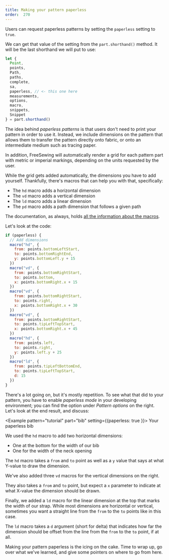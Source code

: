 ```yaml
---
title: Making your pattern paperless
order:  270
---
```


Users can request paperless patterns by setting the `paperless` setting to `true`.

We can get that value of the setting from the `part.shorthand()` method.
It will be the last shorthand we will put to use:

```js
let {
  Point,
  points,
  Path,
  paths,
  complete,
  sa,
  paperless, // <- this one here
  measurements,
  options,
  macro,
  snippets,
  Snippet
} = part.shorthand()
```

The idea behind *paperless patterns* is that users don't need to print your
pattern in order to use it. 
Instead, we include dimensions on the pattern that allows them to transfer
the pattern directly onto fabric, or onto an intermediate medium such as tracing paper.

In addition, FreeSewing will automatically render a grid for each pattern part with metric or imperial
markings, depending on the units requested by the user.

While the grid gets added automatically, the dimensions you have to add yourself.
Thankfully, there's macros that can help you with that, specifically:

 - The `hd` macro adds a horizontal dimension
 - The `vd` macro adds a vertical dimension
 - The `ld` macro adds a linear dimension
 - The `pd` macro adds a path dimension that follows a given path

<Note> The documentation, as always, holds [all the information about the macros](/reference/macros/). </Note>

Let's look at the code:

```js
if (paperless) {
  // Add dimensions
  macro("hd", {
    from: points.bottomLeftStart,
    to: points.bottomRightEnd,
    y: points.bottomLeft.y + 15
  })
  macro("vd", {
    from: points.bottomRightStart,
    to: points.bottom,
    x: points.bottomRight.x + 15
  })
  macro("vd", {
    from: points.bottomRightStart,
    to: points.right,
    x: points.bottomRight.x + 30
  })
  macro("vd", {
    from: points.bottomRightStart,
    to: points.tipLeftTopStart,
    x: points.bottomRight.x + 45
  })
  macro("hd", {
    from: points.left,
    to: points.right,
    y: points.left.y + 25
  })
  macro("ld", {
    from: points.tipLeftBottomEnd,
    to: points.tipLeftTopStart,
    d: 15
  })
}
```

There's a lot going on, but it's mostly repetition. To see what that did to your pattern, you have to enable *paperless mode* in your developing environment; you can find the option under *Pattern options* on the right. Let's look at the end result, and discuss:

<Example pattern="tutorial" part="bib" setting={{paperless: true }}>
Your paperless bib
</Example>

We used the `hd` macro to add two horizontal dimensions:

 - One at the bottom for the width of our bib
 - One for the width of the neck opening

The `hd` macro takes a `from` and `to` point as well as a `y` value that says at what Y-value to draw the dimension.

We've also added three `vd` macros for the vertical dimensions on the right.

They also takes a `from` and `to` point, but expect a `x` parameter to indicate at what X-value the dimension should be drawn.

Finally, we added a `ld` macro for the linear dimension at the top that marks the width of our strap.
While most dimensions are horizontal or vertical, sometimes you want a straight line from the `from` to the `to` points like in this case.

The `ld` macro takes a `d` argument (short for delta) that indicates how far the dimension should be offset from the line from the `from` to the `to` point, if at all.

Making your pattern paperless is the icing on the cake. Time to wrap up, go over what we've learned, and give some pointers on where to go from here.

